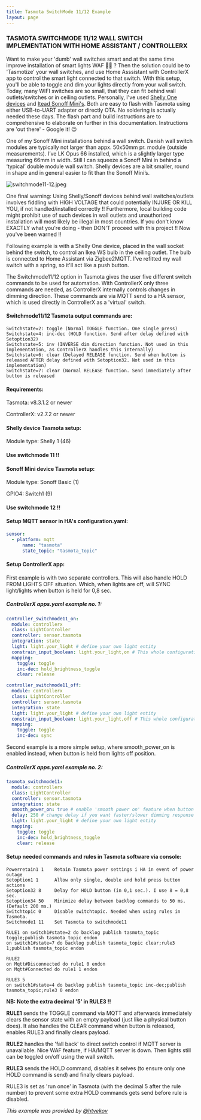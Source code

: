 ```yaml
---
title: Tasmota SwitchMode 11/12 Example
layout: page
---
```


### TASMOTA SWITCHMODE 11/12 WALL SWITCH IMPLEMENTATION WITH HOME ASSISTANT / CONTROLLERX

Want to make your 'dumb' wall switches smart and at the same time improve installation of smart lights WAF 👩‍🦰 ? Then the solution could be to 'Tasmotize' your wall switches, and use Home Asssistant with ControllerX app to control the smart light connected to that switch. With this setup, you'll be able to toggle and dim your lights directly from your wall switch. Today, many WIFI switches are so small, that they can fit behind wall outlets/switches or in ceiling outlets. Personally, I've used [Shelly One devices](https://shop.shelly.cloud/shelly-1-wifi-smart-home-automation#50) and [Itead Sonoff Mini's](https://www.itead.cc/sonoff-mini.html). Both are easy to flash with Tasmota using either USB-to-UART adapter or directly OTA. No soldering is actually needed these days. The flash part and build instructions are to comprehensive to elaborate on further in this documentation. Instructions are 'out there' - Google it! 😉

One of my Sonoff Mini installations behind a wall switch. Danish wall switch modules are typically not larger than appx. 50x50mm pr. module (outside measurements). I’ve LK Opus 66 installed, which is a slightly larger type measuring 66mm in width. Still I can squeeze a Sonoff Mini in behind a ‘typical’ double module wall switch. Shelly devices are a bit smaller, round in shape and in general easier to fit than the Sonoff Mini’s.

![switchmode11-12.jpeg](/controllerx/assets/img/switchmode11-12.jpeg)

One final warning: Using Shelly/Sonoff devices behind wall switches/outlets involves fiddling with HIGH VOLTAGE that could potentially INJURE OR KILL YOU, if not handled/installed correctly !! Furthermore, local building code might prohibit use of such devices in wall outlets and unauthorized installation will most likely be illegal in most countries. If you don't know EXACTLY what you're doing - then DON'T proceed with this project !! Now you've been warned !!

Following example is with a Shelly One device, placed in the wall socket behind the switch, to control an Ikea WS bulb in the ceiling outlet. The bulb is connected to Home Assistant via Zigbee2MQTT. I've refitted my wall switch with a spring, so it'll act like a push button.

The Switchmode11/12 option in Tasmota gives the user five different switch commands to be used for automation. With ControllerX only three commands are needed, as ControllerX internally controls changes in dimming direction. These commands are via MQTT send to a HA sensor, which is used directly in ControllerX as a 'virtual' switch.

#### Switchmode11/12 Tasmota output commands are:

```
Switchstate=2: toggle (Normal TOGGLE function. One single press)
Switchstate=4: inc-dec (HOLD function. Send after delay defined with Setoption32)
Switchstate=5: inv (INVERSE dim direction function. Not used in this implementation, as ControllerX handles this internally)
Switchstate=6: clear (Delayed RELEASE function. Send when button is released AFTER delay defined with Setoption32. Not used in this implementation)
Switchstate=7: clear (Normal RELEASE function. Send immediately after button is released
```

#### Requirements:

Tasmota: v8.3.1.2 or newer

ControllerX: v2.7.2 or newer

#### Shelly device Tasmota setup:

Module type: Shelly 1 (46)

#### Use switchmode 11 !!

#### Sonoff Mini device Tasmota setup:

Module type: Sonoff Basic (1)

GPIO4: Switch1 (9)

#### Use switchmode 12 !!

#### Setup MQTT sensor in HA's configuration.yaml:

```yaml
sensor:
  - platform: mqtt
      name: "tasmota"
      state_topic: "tasmota_topic"
```

#### Setup ControllerX app:

First example is with two separate controllers. This will also handle HOLD FROM LIGHTS OFF situation. Which, when lights are off, will SYNC light/lights when button is held for 0,8 sec.

##### ControllerX apps.yaml example no. 1:

```yaml
controller_switchmode11_on:
  module: controllerx
  class: LightController
  controller: sensor.tasmota
  integration: state
  light: light.your_light # define your own light entity
  constrain_input_boolean: light.your_light,on # This whole configuration will work when the light is on
  mapping:
    toggle: toggle
    inc-dec: hold_brightness_toggle
    clear: release

controller_switchmode11_off:
  module: controllerx
  class: LightController
  controller: sensor.tasmota
  integration: state
  light: light.your_light # define your own light entity
  constrain_input_boolean: light.your_light,off # This whole configuration will work when the light is off
  mapping:
    toggle: toggle
    inc-dec: sync
```

Second example is a more simple setup, where smooth_power_on is enabled instead, when button is held from lights off position.

##### ControllerX apps.yaml example no. 2:

```yaml
tasmota_switchmode11:
  module: controllerx
  class: LightController
  controller: sensor.tasmota
  integration: state
  smooth_power_on: true # enable 'smooth power on' feature when button is held from lights off
  delay: 250 # change delay if you want faster/slower dimming response (default: 350 ms.)
  light: light.your_light # define your own light entity
  mapping:
    toggle: toggle
    inc-dec: hold_brightness_toggle
    clear: release
```

#### Setup needed commands and rules in Tasmota software via console:

```
Powerretain1 1    Retain Tasmota power settings i HA in event of power outage
Setoption1 1      Allow only single, double and hold press button actions
Setoption32 8     Delay for HOLD button (in 0,1 sec.). I use 8 = 0,8 sec.
Setoption34 50    Minimize delay between backlog commands to 50 ms. (Default 200 ms.)
Switchtopic 0     Disable switchtopic. Needed when using rules in Tasmota.
Switchmode1 11    Set Tasmota to switchmode11

RULE1 on switch1#state=2 do backlog publish tasmota_topic toggle;publish tasmota_topic endon
on switch1#state=7 do backlog publish tasmota_topic clear;rule3 1;publish tasmota_topic endon

RULE2
on Mqtt#Disconnected do rule1 0 endon
on Mqtt#Connected do rule1 1 endon

RULE3 5
on switch1#state=4 do backlog publish tasmota_topic inc-dec;publish tasmota_topic;rule3 0 endon
```

**NB: Note the extra decimal '5' in RULE3 !!**

**RULE1** sends the TOGGLE command via MQTT and afterwards immediately clears the sensor state with an empty payload (just like a physical button does). It also handles the CLEAR command when button is released, enables RULE3 and finally clears payload.

**RULE2** handles the 'fall back' to direct switch control if MQTT server is unavailable. Nice WAF feature, if HA/MQTT server is down. Then lights still can be toggled on/off using the wall switch.

**RULE3** sends the HOLD command, disables it selves (to ensure only one HOLD command is send) and finally clears payload.

RULE3 is set as 'run once' in Tasmota (with the decimal 5 after the rule number) to prevent some extra HOLD commands gets send before rule is disabled.

_This example was provided by [@htvekov](https://github.com/htvekov)_
<!--stackedit_data:
eyJoaXN0b3J5IjpbLTEyMjU5NjU5NzZdfQ==
-->
